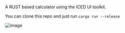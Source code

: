 A RUST based calculator using the ICED UI toolkit. 

You can clone this repo and just run 
```cargo run --release```

![image](https://github.com/shartrec/MyCalculator/assets/830428/3823e6ae-4626-45a6-af86-b8a0f13db412)
